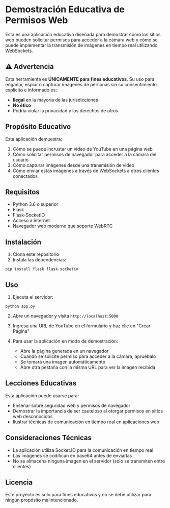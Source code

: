 # Demostración Educativa de Permisos Web

Esta es una aplicación educativa diseñada para demostrar cómo los sitios web pueden solicitar permisos para acceder a la cámara web y cómo se puede implementar la transmisión de imágenes en tiempo real utilizando WebSockets.

## ⚠️ Advertencia

Esta herramienta es **ÚNICAMENTE para fines educativos**. Su uso para engañar, espiar o capturar imágenes de personas sin su consentimiento explícito e informado es:
- **Ilegal** en la mayoría de las jurisdicciones
- **No ético**
- Podría violar la privacidad y los derechos de otros

## Propósito Educativo

Esta aplicación demuestra:
1. Cómo se puede incrustar un video de YouTube en una página web
2. Cómo solicitar permisos de navegador para acceder a la cámara del usuario
3. Cómo capturar imágenes desde una transmisión de video
4. Cómo enviar estas imágenes a través de WebSockets a otros clientes conectados

## Requisitos

- Python 3.6 o superior
- Flask
- Flask-SocketIO
- Acceso a internet
- Navegador web moderno que soporte WebRTC

## Instalación

1. Clona este repositorio
2. Instala las dependencias:
```
pip install flask flask-socketio
```

## Uso

1. Ejecuta el servidor:
```
python app.py
```

2. Abre un navegador y visita `http://localhost:5000`

3. Ingresa una URL de YouTube en el formulario y haz clic en "Crear Página"

4. Para usar la aplicación en modo de demostración:
   - Abre la página generada en un navegador
   - Cuando se solicite permiso para acceder a la cámara, apruébalo
   - Se tomará una imagen automáticamente
   - Abre otra pestaña con la misma URL para ver la imagen recibida

## Lecciones Educativas

Esta aplicación puede usarse para:
- Enseñar sobre seguridad web y permisos de navegador
- Demostrar la importancia de ser cauteloso al otorgar permisos en sitios web desconocidos
- Ilustrar técnicas de comunicación en tiempo real en aplicaciones web

## Consideraciones Técnicas

- La aplicación utiliza Socket.IO para la comunicación en tiempo real
- Las imágenes se codifican en base64 antes de enviarlas
- No se almacena ninguna imagen en el servidor (solo se transmiten entre clientes)

## Licencia

Este proyecto es solo para fines educativos y no se debe utilizar para ningún propósito malintencionado. 